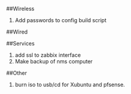 ##Wireless
1. Add passwords to config build script


##Wired


##Services
1. add ssl to zabbix interface
2. Make backup of nms computer

##Other
1. burn iso to usb/cd for Xubuntu and pfsense.
